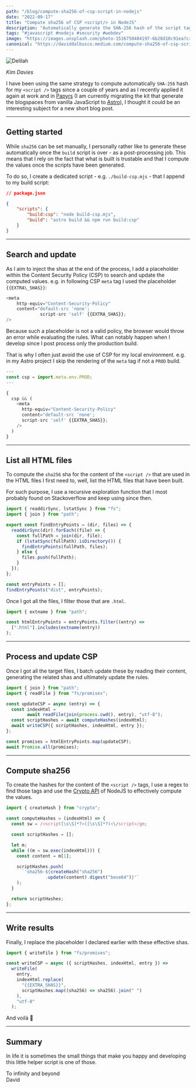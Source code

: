 ```yaml
---
path: "/blog/compute-sha256-of-csp-script-in-nodejs"
date: "2022-09-17"
title: "Compute sha256 of CSP <script/> in NodeJS"
description: "Automatically generate the SHA-256 hash of the script tags for the Content Security Policy"
tags: "#javascript #nodejs #security #webdev"
image: "https://images.unsplash.com/photo-1516750484197-6b28d10c91ea?crop=entropy&cs=tinysrgb&fit=max&fm=jpg&ixid=MnwzMDkyMzV8MHwxfHNlYXJjaHw0NXx8bWFueSUyMGNhdHN8ZW58MHx8fHwxNjYzNDIxNDgx&ixlib=rb-1.2.1&q=80&w=1080"
canonical: "https://daviddalbusco.medium.com/compute-sha256-of-csp-script-in-nodejs-720b887bcae6"
---
```


![Delilah](https://images.unsplash.com/photo-1516750484197-6b28d10c91ea?crop=entropy&cs=tinysrgb&fit=max&fm=jpg&ixid=MnwzMDkyMzV8MHwxfHNlYXJjaHw0NXx8bWFueSUyMGNhdHN8ZW58MHx8fHwxNjYzNDIxNDgx&ixlib=rb-1.2.1&q=80&w=1080)

*Kim Davies*

I have been using the same strategy to compute automatically `SHA-256` hash for my `<script />` tags since a couple of years and as I recently applied it again at work and in [Papyrs](https://papy.rs) (I am currently migrating the kit that generate the blogspaces from vanilla JavaScript to [Astro](https://astro.build/)), I thought it could be an interesting subject for a new short blog post.

* * *

## Getting started

While `sha256` can be set manually, I personally rather like to generate these automatically once the `build` script is over - as a post-processing job. This means that I rely on the fact that what is built is trustable and that I compute the values once the scripts have been generated.

To do so, I create a dedicated script - e.g. `./build-csp.mjs` - that I append to my build script:

```json
// package.json

{
    "scripts": {
        "build:csp": "node build-csp.mjs",
        "build": "astro build && npm run build:csp"
    }
}
```

* * *

## Search and update

As I aim to inject the shas at the end of the process, I add a placeholder within the Content Security Policy (CSP) to search and update the computed values. e.g. in following CSP `meta` tag I used the placeholder `{{EXTRA\_SHAS}}`:

```javascript
<meta
    http-equiv="Content-Security-Policy"
    content="default-src 'none';
             script-src 'self' {{EXTRA_SHAS}};
/>
```

Because such a placeholder is not a valid policy, the browser would throw an error while evaluating the rules. What can notably happen when I develop since I post process only the production build.

That is why I often just avoid the use of CSP for my local environment. e.g. in my Astro project I skip the rendering of the `meta` tag if not a `PROD` build.

```javascript
---
const csp = import.meta.env.PROD;
---

{
  csp && (
    <meta
      http-equiv="Content-Security-Policy"
      content="default-src 'none';
      script-src 'self' {{EXTRA_SHAS}};
    />
  )
}
```

* * *

## List all HTML files

To compute the `sha256` sha for the content of the `<script />` that are used in the HTML files I first need to, well, list the HTML files that have been built.

For such purpose, I use a recursive exploration function that I most probably found on Stackoverflow and keep using since then.

```javascript
import { readdirSync, lstatSync } from "fs";
import { join } from "path";

export const findEntryPoints = (dir, files) => {
  readdirSync(dir).forEach((file) => {
    const fullPath = join(dir, file);
    if (lstatSync(fullPath).isDirectory()) {
      findEntryPoints(fullPath, files);
    } else {
      files.push(fullPath);
    }
  });
};

const entryPoints = [];
findEntryPoints("dist", entryPoints);
```

Once I got all the files, I filter those that are `.html`.

```javascript
import { extname } from "path";

const htmlEntryPoints = entryPoints.filter((entry) =>
  [".html"].includes(extname(entry))
);
```

* * *

## Process and update CSP

Once I got all the target files, I batch update these by reading their content, generating the related shas and ultimately update the rules.

```javascript
import { join } from "path";
import { readFile } from "fs/promises";

const updateCSP = async (entry) => {
  const indexHtml = 
        await readFile(join(process.cwd(), entry), "utf-8");
  const scriptHashes = await computeHashes(indexHtml);
  await writeCSP({ scriptHashes, indexHtml, entry });
};

const promises = htmlEntryPoints.map(updateCSP);
await Promise.all(promises);
```



* * *

## Compute sha256

To create the hashes for the content of the `<script />` tags, I use a regex to find those tags and use the [Crypto API](https://nodejs.org/api/crypto.html#cryptocreatehashalgorithm-options) of NodeJS to effectively compute the values.

```javascript
import { createHash } from "crypto";

const computeHashes = (indexHtml) => {
  const sw = /<script[\s\S]*?>([\s\S]*?)<\/script>/gm;

  const scriptHashes = [];

  let m;
  while ((m = sw.exec(indexHtml))) {
    const content = m[1];

    scriptHashes.push(
      `'sha256-${createHash("sha256")
               .update(content).digest("base64")}'`
    );
  }

  return scriptHashes;
};
```

* * *

## Write results

Finally, I replace the placeholder I declared earlier with these effective shas.

```javascript
import { writeFile } from "fs/promises";

const writeCSP = async ({ scriptHashes, indexHtml, entry }) =>
  writeFile(
    entry,
    indexHtml.replace(
      "{{EXTRA_SHAS}}",
      scriptHashes.map((sha256) => sha256).join(" ")
    ),
    "utf-8"
  );
```

And voilà 🥳

* * *

## Summary

In life it is sometimes the small things that make you happy and developing this little helper script is one of those.

To infinity and beyond  
David
